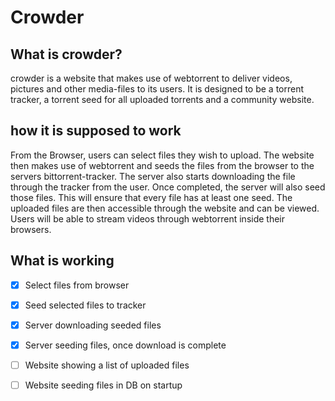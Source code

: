 # Crowder

## What is crowder?

crowder is a website that makes use of webtorrent to deliver videos, pictures and other media-files to its users. It is designed to be a torrent tracker, a torrent seed for all uploaded torrents and a community website.

## how it is supposed to work

From the Browser, users can select files they wish to upload. The website then makes use of webtorrent and seeds the files from the browser to the servers bittorrent-tracker. The server also starts downloading the file through the tracker from the user. Once completed, the server will also seed those files. This will ensure that every file has at least one seed. The uploaded files are then accessible through the website and can be viewed. Users will be able to stream videos through webtorrent inside their browsers.

## What is working

- [X] Select files from browser
- [X] Seed selected files to tracker
- [X] Server downloading seeded files
- [X] Server seeding files, once download is complete
- [ ] Website showing a list of uploaded files
- [ ] Website seeding files in DB on startup

